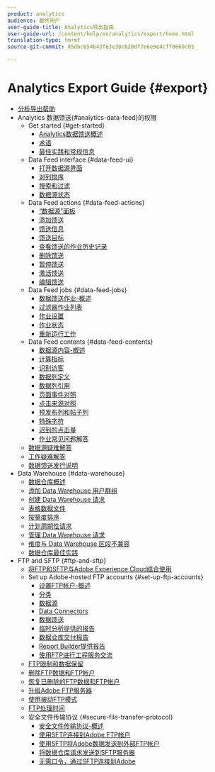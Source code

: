 ```yaml
---
product: analytics
audience: 最终用户
user-guide-title: Analytics导出指南
user-guide-url: /content/help/en/analytics/export/home.html
translation-type: tm+mt
source-git-commit: 85dbc654643f63e30cb20df7e6e9e4cff8660c05

---
```



# Analytics Export Guide {#export}

+ [分析导出帮助](home.md)
+ Analytics 数据馈送{#analytics-data-feed}的权限 
   + Get started {#get-started}
      + [Analytics数据馈送概述](analytics-data-feed/c-getstarted/data-feed-overview.md)
      + [术语](analytics-data-feed/c-getstarted/datafeeds-terminology.md)
      + [最佳实践和常规信息](analytics-data-feed/c-getstarted/data-feeds-best-practices.md)
   + Data Feed interface {#data-feed-ui}
      + [打开数据源界面](analytics-data-feed/c-data-feed-ui/t-open-data-feed.md)
      + [对列排序](analytics-data-feed/c-data-feed-ui/t-feed-columns-sort.md)
      + [搜索和过滤](analytics-data-feed/c-data-feed-ui/t-feed-search-and-filter.md)
      + [数据源状态](analytics-data-feed/c-data-feed-ui/r-datafeed-status.md)
   + Data Feed actions {#data-feed-actions}
      + [“数据源”面板](analytics-data-feed/c-data-feed-actions/data-feed-actions.md)
      + [添加馈送](analytics-data-feed/c-data-feed-actions/t-feed-add.md)
      + [馈送信息](analytics-data-feed/c-data-feed-actions/r-feed-information.md)
      + [馈送目标](analytics-data-feed/c-data-feed-actions/r-feed-destination.md)
      + [查看馈送的作业历史记录](analytics-data-feed/c-data-feed-actions/t-feed-job-history.md)
      + [删除馈送](analytics-data-feed/c-data-feed-actions/t-feed-delete.md)
      + [暂停馈送](analytics-data-feed/c-data-feed-actions/t-feed-pause.md)
      + [激活馈送](analytics-data-feed/c-data-feed-actions/t-feed-activate.md)
      + [编辑馈送](analytics-data-feed/c-data-feed-actions/t-feed-edit.md)
   + Data Feed jobs {#data-feed-jobs}
      + [数据馈送作业-概述](analytics-data-feed/c-df-jobs/feed-jobs-processing.md)
      + [过滤器作业列表](analytics-data-feed/c-df-jobs/t-jobs-filter.md)
      + [作业设置](analytics-data-feed/c-df-jobs/r-jobs-settings.md)
      + [作业状态](analytics-data-feed/c-df-jobs/r-job-status.md)
      + [重新运行工作](analytics-data-feed/c-df-jobs/t-job-rerun.md)
   + Data Feed contents {#data-feed-contents}
      + [数据源内容-概述](analytics-data-feed/c-df-contents/datafeeds-contents.md)
      + [计算指标](analytics-data-feed/c-df-contents/datafeeds-calculate.md)
      + [识别访客](analytics-data-feed/c-df-contents/datafeeds-visid.md)
      + [数据列定义](analytics-data-feed/c-df-contents/r-data-column-definitions.md)
      + [数据列引用](analytics-data-feed/c-df-contents/datafeeds-reference.md)
      + [页面事件对照](analytics-data-feed/c-df-contents/datafeeds-page-event.md)
      + [点击来源对照](analytics-data-feed/c-df-contents/datafeeds-hit-source.md)
      + [预发布列和帖子列](analytics-data-feed/c-df-contents/datafeeds-column-types.md)
      + [特殊字符](analytics-data-feed/c-df-contents/datafeeds-spec-chars.md)
      + [迟到的点击量](analytics-data-feed/c-df-contents/late-arriving-hits.md)
      + [作业常见问题解答](analytics-data-feed/c-df-contents/jobs-faq.md)
   + [数据源疑难解答](analytics-data-feed/feed-troubleshooting.md)
   + [工作疑难解答](analytics-data-feed/jobs-troubleshooting.md)
   + [数据馈送发行说明](analytics-data-feed/datafeeds-history.md)
+ Data Warehouse {#data-warehouse}
   + [数据仓库概述](data-warehouse/data-warehouse.md)
   + [添加 Data Warehouse 用户群组](data-warehouse/t-dw-group.md)
   + [创建 Data Warehouse 请求](data-warehouse/t-dw-create-request.md)
   + [表格数据文件](data-warehouse/t-tableau.md)
   + [按量度排序](data-warehouse/sorting-by-metric.md)
   + [计划周期性请求](data-warehouse/dw-schedule-recurring.md)
   + [管理 Data Warehouse 请求](data-warehouse/data-warehouse-requests-manage.md)
   + [维度与 Data Warehouse 区段不兼容](data-warehouse/dw-dimensions-incompatible-dwsegments.md)
   + [数据仓库最佳实践](data-warehouse/data-warehouse-bp.md)
+ FTP and SFTP {#ftp-and-sftp}
   + [将FTP和SFTP与Adobe Experience Cloud结合使用](ftp-and-sftp/ftp-overview.md)
   + Set up Adobe-hosted FTP accounts {#set-up-ftp-accounts}
      + [设置FTP帐户-概述](ftp-and-sftp/c-set-up-ftp-accounts/ftp-accounts.md)
      + [分类](ftp-and-sftp/c-set-up-ftp-accounts/ftp-saint.md)
      + [数据源](ftp-and-sftp/c-set-up-ftp-accounts/ftp-datasources.md)
      + [Data Connectors](ftp-and-sftp/c-set-up-ftp-accounts/ftp-genesis.md)
      + [数据馈送](ftp-and-sftp/c-set-up-ftp-accounts/ftp-datafeeds.md)
      + [临时分析提供的报告](ftp-and-sftp/c-set-up-ftp-accounts/ftp-discover-reports.md)
      + [数据仓库交付报告](ftp-and-sftp/c-set-up-ftp-accounts/ftp-dw-reports.md)
      + [Report Builder提供报告](ftp-and-sftp/c-set-up-ftp-accounts/ftp-arb-reports.md)
      + [使用FTP进行工程服务交流](ftp-and-sftp/c-set-up-ftp-accounts/ftp-eng-services.md)
   + [FTP限制和数据保留](ftp-and-sftp/ftp-limits.md)
   + [删除FTP数据和FTP帐户](ftp-and-sftp/ftp-delete.md)
   + [恢复已删除的FTP数据和FTP帐户](ftp-and-sftp/ftp-restore.md)
   + [升级Adobe FTP服务器](ftp-and-sftp/ftp-upgrade.md)
   + [使用被动FTP模式](ftp-and-sftp/ftp-passive.md)
   + [FTP处理时间](ftp-and-sftp/ftp-processing.md)
   + 安全文件传输协议 {#secure-file-transfer-protocol}
      + [安全文件传输协议-概述](ftp-and-sftp/c-sftp/ftp-sftp.md)
      + [使用SFTP连接到Adobe FTP帐户](ftp-and-sftp/c-sftp/ftp-sftp-connect.md)
      + [使用SFTP将Adobe数据发送到外部FTP帐户](ftp-and-sftp/c-sftp/ftp-sftp-transfer.md)
      + [将数据仓库请求发送到SFTP服务器](ftp-and-sftp/c-sftp/ftp-sftp-dw.md)
      + [无需口令，通过SFTP连接到Adobe](ftp-and-sftp/c-sftp/ftp-sftp-cert-auth.md)
